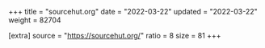 +++
title = "sourcehut.org"
date = "2022-03-22"
updated = "2022-03-22"
weight = 82704

[extra]
source = "https://sourcehut.org/"
ratio = 8
size = 81
+++
